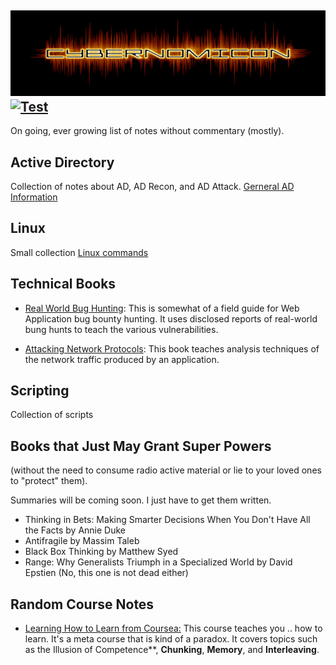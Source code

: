![Cybernomicon](images/cyber2.png)
[![Test](https://img.shields.io/badge/search%20space-Google-blueviolet)](www.google.com)
---
On going, ever growing list of notes without commentary (mostly).

## Active Directory
Collection of notes about AD, AD Recon, and AD Attack.
[Gerneral AD Information](ActiveDirectory/README.md)

## Linux

Small collection  [Linux commands](Linux/Linux.md "Linux")

## Technical Books

* [Real World Bug Hunting](RealWorldBugHunting.md):
	This is somewhat of a field guide for Web Application bug bounty hunting.
	It uses disclosed reports of real-world bung hunts to teach the various vulnerabilities.

* [Attacking Network Protocols](AttackingNetworkProtocols/README.md): 
	This book teaches analysis techniques of the network traffic produced by an application.

## Scripting
Collection of scripts

## Books that Just May Grant Super Powers
(without the need to consume radio active material or lie to your loved ones to "protect" them).

Summaries will be coming soon. I just have to get them written.

* Thinking in Bets: Making Smarter Decisions When You Don't Have All the Facts by Annie Duke
* Antifragile by Massim Taleb
* Black Box Thinking by Matthew Syed
* Range: Why Generalists Triumph in a Specialized World by David Epstien (No, this one is not dead either)

## Random Course Notes
* [Learning How to Learn from Coursea:](https://www.coursera.org/learn/learning-how-to-learn) 
	This course teaches you .. how to learn.  It's a meta course that is kind of a paradox.
	It covers topics such as the Illusion of Competence**, **Chunking**, **Memory**, and **Interleaving**.


